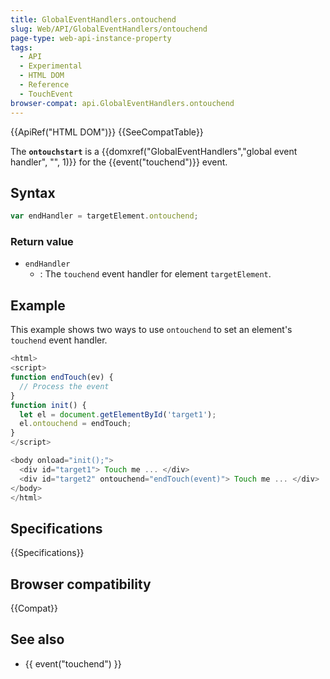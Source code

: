 ```yaml
---
title: GlobalEventHandlers.ontouchend
slug: Web/API/GlobalEventHandlers/ontouchend
page-type: web-api-instance-property
tags:
  - API
  - Experimental
  - HTML DOM
  - Reference
  - TouchEvent
browser-compat: api.GlobalEventHandlers.ontouchend
---
```

{{ApiRef("HTML DOM")}} {{SeeCompatTable}}

The **`ontouchstart`** is a
{{domxref("GlobalEventHandlers","global event handler", "", 1)}} for the
{{event("touchend")}} event.

## Syntax

```js
var endHandler = targetElement.ontouchend;
```

### Return value

- `endHandler`
  - : The `touchend` event handler for element
    `targetElement`.

## Example

This example shows two ways to use `ontouchend` to set an element's
`touchend` event handler.

```js
<html>
<script>
function endTouch(ev) {
  // Process the event
}
function init() {
  let el = document.getElementById('target1');
  el.ontouchend = endTouch;
}
</script>

<body onload="init();">
  <div id="target1"> Touch me ... </div>
  <div id="target2" ontouchend="endTouch(event)"> Touch me ... </div>
</body>
</html>
```

## Specifications

{{Specifications}}

## Browser compatibility

{{Compat}}

## See also

- {{ event("touchend") }}
